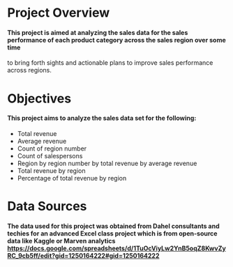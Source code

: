 # Project Overview
#### This project is aimed at analyzing the sales data for the sales performance of each product category across the sales region over some time
to bring forth sights and actionable plans to improve sales performance across regions. 

# Objectives
#### This project aims to analyze the sales data set for the following:
- Total revenue
- Average revenue
- Count of region number
- Count of salespersons
- Region by region number by total revenue by average revenue
- Total revenue by region
- Percentage of total revenue by region

 # Data Sources
 #### The data used for this project was obtained from Dahel consultants and techies for an advanced Excel class project which is from open-source data like Kaggle or Marven analytics https://docs.google.com/spreadsheets/d/1TuOcViyLw2YnB5oqZ8KwvZyRC_9cb5ff/edit?gid=1250164222#gid=1250164222
